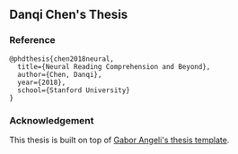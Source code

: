 ## Danqi Chen's Thesis

### Reference

```
@phdthesis{chen2018neural,
  title={Neural Reading Comprehension and Beyond},
  author={Chen, Danqi},
  year={2018},
  school={Stanford University}
}
```

### Acknowledgement

This thesis is built on top of [Gabor Angeli's thesis template](https://github.com/gangeli/thesis).
